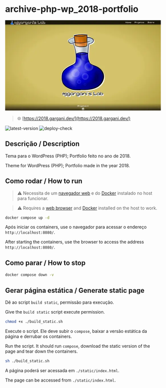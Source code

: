 # archive-php-wp_2018-portfolio

![thumbnail](thumbnail.webp)

> 🌐 [https://2018.gargani.dev/](https://2018.gargani.dev/)

![latest-version](https://img.shields.io/github/v/tag/mjgargani/archive-php-wp_2018-portfolio) ![deploy-check](https://github.com/mjgargani/archive-php-wp_2018-portfolio/actions/workflows/static.yml/badge.svg)

## Descrição / Description

Tema para o WordPress (PHP);
Portfolio feito no ano de 2018.

Theme for WordPress (PHP);
Portfolio made in the year 2018.

## Como rodar / How to run

> ⚠️ Necessita de um [navegador web](https://www.mozilla.org/pt-BR/firefox/download/thanks/) e do [Docker](https://docs.docker.com/engine/install/) instalado no host para funcionar.

> ⚠️ Requires a [web browser](https://www.mozilla.org/pt-BR/firefox/download/thanks/) and [Docker](https://docs.docker.com/engine/install/) installed on the host to work.

```bash
docker compose up -d
```

Após iniciar os containers, use o navegador para acessar o endereço `http://localhost:8080/`.

After starting the containers, use the browser to access the address `http://localhost:8080/`.

## Como parar / How to stop

```bash
docker compose down -v
```

## Gerar página estática / Generate static page

Dê ao script `build static`, permissão para execução.

Give the `build static` script execute permission.

```bash
chmod +x ./build_static.sh
```

Execute o script. Ele deve subir o `compose`, baixar a versão estática da página e derrubar os containers.

Run the script. It should run `compose`, download the static version of the page and tear down the containers.

```bash
sh ./build_static.sh
```

A página poderá ser acessada em `./static/index.html`.

The page can be accessed from `./static/index.html`.
